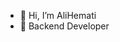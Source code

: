 - 👋 Hi, I’m AliHemati
- 👀 Backend Developer


<!---
HematiAli/HematiAli is a ✨ special ✨ repository because its `README.md` (this file) appears on your GitHub profile.
You can click the Preview link to take a look at your changes.
--->
